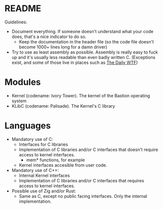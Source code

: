 # README
Guidelines:
- Document everything. If someone doesn't understand what your code does, that's a nice indicator to do so.
	- Keep the documentation in the header file (so the code file doesn't become 1000+ lines long for a damn driver)
- Try to use as least assembly as possible. Assembly is really easy to fuck up and it's usually less readable than even badly written C. (Exceptions exist, and some of those live in places such as [The Daily WTF](https://thedailywtf.com/))

# Modules
- Kernel (codename: Ivory Tower). The kernel of the Bastion operating system
- KLibC (codename: Palisade). The Kernel's C library

# Languages
- Mandatory use of C:
	- Interfaces for C libraries
	- Implementation of C libraries and/or C interfaces that doesn't require access to kernel interfaces.
		- mem* functions, for example
	- Kernel interfaces accesible from user code.
- Mandatory use of C++:
	- Internal Kernel interfaces
	- Implementation of C libraries and/or C interfaces that requires access to kernel interfaces.
- Possible use of Zig and/or Rust:
	- Same as C, except no public facing interfaces. Only the internal implementation.